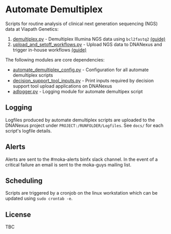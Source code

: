 # Automate Demultiplex

Scripts for routine analysis of clinical next generation sequencing (NGS) data at Viapath Genetics:

1. [demultiplex.py](demultiplex.py) - Demultiplex Illumina NGS data using `bcl2fastq2` [(guide)](docs/demultiplexing.md)
1. [upload_and_setoff_workflows.py](upload_and_setoff_workflows.py) - Upload NGS data to DNANexus and trigger in-house workflows [(guide)](docs/upload_and_setoff.md)

The following modules are core dependencies:

* [automate_demultiplex_config.py](automate_demultiplex_config.py) - Configuration for all automate demultiplex scripts
* [decision_support_tool_inputs.py](decision_support_tool_inputs.py) - Print inputs required by decision support tool upload applications on DNANexus
* [adlogger.py](ad_logger.py) - Logging module for automate demultipex script

## Logging

Logfiles produced by automate demultiplex scripts are uploaded to the DNANexus project under `PROJECT:/RUNFOLDER/Logfiles`. See `docs/` for each script's logfile details.

## Alerts

Alerts are sent to the #moka-alerts binfx slack channel. In the event of a critical failure an email is sent to the moka-guys mailing list.

## Scheduling

Scripts are triggered by a cronjob on the linux workstation which can be updated using `sudo crontab -e`.

## License

TBC